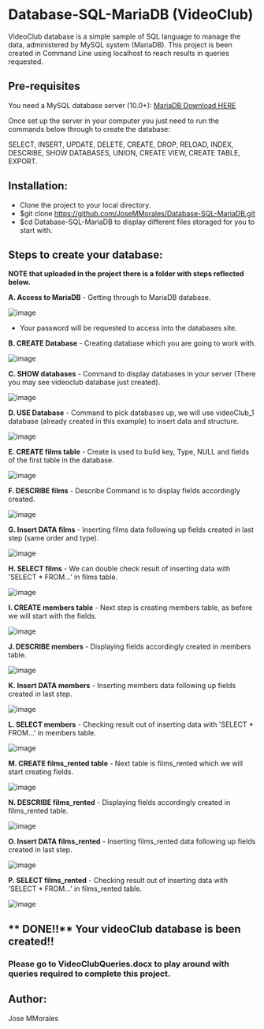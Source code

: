 # Database-SQL-MariaDB (**VideoClub**)


VideoClub database is a simple sample of SQL language to manage the data, administered by MySQL system (MariaDB). This project is been created in Command Line using localhost to reach results in queries requested. 

## Pre-requisites 

You need a MySQL database server (10.0+): <a href="https://downloads.mariadb.org/">MariaDB Download HERE</a>

Once set up the server in your computer you just need to run the commands below through to create the database:

SELECT, INSERT, UPDATE, DELETE, CREATE, DROP, RELOAD, INDEX, DESCRIBE, SHOW DATABASES, UNION, CREATE VIEW, CREATE TABLE, EXPORT.

## Installation:

* Clone the project to your local directory.
* $git clone https://github.com/JoseMMorales/Database-SQL-MariaDB.git
* $cd Database-SQL-MariaDB to display different files storaged for you to start with.

## Steps to create your database:

**NOTE that uploaded in the project there is a folder with steps reflected below.**

**A. Access to MariaDB** - Getting through to MariaDB database.

![image](https://user-images.githubusercontent.com/43299285/93249962-64675180-f792-11ea-8ce6-9b5077871e03.png)

* Your password will be requested to access into the databases site.

**B. CREATE Database** - Creating database which you are going to work with.

![image](https://user-images.githubusercontent.com/43299285/93251994-38010480-f795-11ea-968a-357efd42743e.png)

**C. SHOW databases** - Command to display databases in your server (There you may see videoclub database just created).

![image](https://user-images.githubusercontent.com/43299285/93252969-7ea32e80-f796-11ea-8e49-bf4b1c0d787a.png)

**D. USE Database** - Command to pick databases up, we will use videoClub_1 database (already created in this example) to insert data and structure.

![image](https://user-images.githubusercontent.com/43299285/93252549-f2910700-f795-11ea-8235-97107762b71b.png)

**E. CREATE films table** - Create is used to build key, Type, NULL and fields of the first table in the database.

![image](https://user-images.githubusercontent.com/43299285/93253751-9af39b00-f797-11ea-8007-1fe5f572706b.png)

**F. DESCRIBE films** - Describe Command is to display fields accordingly created.

![image](https://user-images.githubusercontent.com/43299285/93254257-5b797e80-f798-11ea-9fbb-561f85476c41.png)

**G. Insert DATA films** - Inserting films data following up fields created in last step (same order and type).

![image](https://user-images.githubusercontent.com/43299285/93254515-be6b1580-f798-11ea-9bfd-56a9453e4123.png)

**H. SELECT films** - We can double check result of inserting data with 'SELECT * FROM...' in films table.

![image](https://user-images.githubusercontent.com/43299285/93254795-36d1d680-f799-11ea-8b88-79011133efaf.png)

**I. CREATE members table** - Next step is creating members table, as before we will start with the fields.

![image](https://user-images.githubusercontent.com/43299285/93254985-83b5ad00-f799-11ea-88a7-4b617cfdac93.png)

**J. DESCRIBE members** - Displaying fields accordingly created in members table.

![image](https://user-images.githubusercontent.com/43299285/93255141-c1b2d100-f799-11ea-8509-53149d63826c.png)

**K. Insert DATA members** - Inserting members data following up fields created in last step.

![image](https://user-images.githubusercontent.com/43299285/93255426-3259ed80-f79a-11ea-8f45-3e86796f6013.png)

**L. SELECT members** - Checking result out of inserting data with 'SELECT * FROM...' in members table.

![image](https://user-images.githubusercontent.com/43299285/93255544-5d444180-f79a-11ea-885b-30b183c8c968.png)

**M. CREATE films_rented table** - Next table is films_rented which we will start creating fields.

![image](https://user-images.githubusercontent.com/43299285/93255690-8cf34980-f79a-11ea-8227-90b726f878eb.png)

**N. DESCRIBE films_rented** - Displaying fields accordingly created in films_rented table.

![image](https://user-images.githubusercontent.com/43299285/93255968-ece9f000-f79a-11ea-8d1c-acba45f15df5.png)

**O. Insert DATA films_rented** - Inserting films_rented data following up fields created in last step.

![image](https://user-images.githubusercontent.com/43299285/93256104-20c51580-f79b-11ea-9793-4224002a8f7c.png)

**P. SELECT films_rented** - Checking result out of inserting data with 'SELECT * FROM...' in films_rented table.

![image](https://user-images.githubusercontent.com/43299285/93256324-77325400-f79b-11ea-8bff-5222761153bf.png)

## ** DONE!!** Your videoClub database is been created!!

### Please go to VideoClubQueries.docx to play around with queries required to complete this project.

## Author:

Jose MMorales
